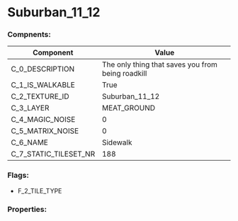 

# Suburban_11_12





### Compnents: 
| Component | Value | 
|  --  |  --  | 
| C_0_DESCRIPTION | The only thing that saves you from being roadkill | 
| C_1_IS_WALKABLE | True | 
| C_2_TEXTURE_ID | Suburban_11_12 | 
| C_3_LAYER | MEAT_GROUND | 
| C_4_MAGIC_NOISE | 0 | 
| C_5_MATRIX_NOISE | 0 | 
| C_6_NAME | Sidewalk | 
| C_7_STATIC_TILESET_NR | 188 | 


### Flags: 
* F_2_TILE_TYPE


### Properties: 

